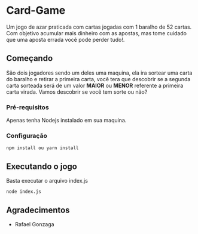 # Card-Game

Um jogo de azar praticada com cartas jogadas com 1 baralho de 52 cartas.
Com objetivo acumular mais dinheiro com as apostas, mas tome cuidado que uma aposta errada você pode perder tudo!.

## Começando

São dois jogadores sendo um deles uma maquina, ela ira sortear uma carta do baralho e retirar a primeira carta, você tera que
descobrir se a segunda carta sorteada será de um valor **MAIOR**  ou **MENOR** referente a primeira carta virada.
Vamos descobrir se você tem sorte ou não?

### Pré-requisitos

Apenas tenha Nodejs instalado em sua maquina.


### Configuração

```
npm install ou yarn install
```

## Executando o jogo

Basta executar o arquivo index.js

```
node index.js
```

## Agradecimentos

* Rafael Gonzaga

